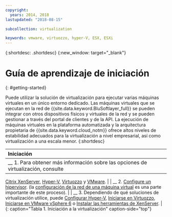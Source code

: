```yaml
---
copyright:
  years: 2014, 2018
lastupdated: "2018-08-15"

subcollection: virtualization

keywords: vmware, virtuozzo, hyper-V, ESX, ESXi
---
```


{:shortdesc: .shortdesc}
{:new_window: target="_blank"}

# Guía de aprendizaje de iniciación
{: #getting-started}

Puede utilizar la solución de virtualización para ejecutar varias máquinas virtuales en un único entorno dedicado. Las máquinas virtuales que se ejecutan en la red de {{site.data.keyword.BluSoftlayer_full}} se pueden integrar con otros dispositivos físicos y virtuales de la red y se pueden gestionar a través del portal de clientes y de la API. La ejecución de máquinas virtuales en la plataforma automatizada y la arquitectura propietaria de {{site.data.keyword.cloud_notm}} ofrece altos niveles de estabilidad adecuados para la virtualización a nivel empresarial, así como virtualización a una escala menor.
{:shortdesc}

| Iniciación       |
|:------------------|
| __ 1. Para obtener más información sobre las opciones de virtualización, consulte
[Citrix XenServer](/docs/infrastructure/virtualization?topic=Virtualization-what-is-citrix-xenserver-), [Hyper-V](/docs/infrastructure/virtualization?topic=Virtualization-what-is-hyper-v-), [Virtuozzo](/docs/infrastructure/virtualization?topic=Virtualization-what-is-virtuozzo-) y
[VMware](/docs/infrastructure/vmware?topic=VMware-getting-started). |
| __ 2. [Configure un hipervisor](/docs/infrastructure/virtualization?topic=Virtualization-setting-up-a-hypervisor). (la [configuración de la red de una máquina virtual](/docs/infrastructure/virtualization?topic=Virtualization-setting-up-a-virtual-machine-network) es una parte importante de este proceso). |
| __ 3. Dependiendo de qué soluciones de virtualización utilice, puede
[Configurar Hyper-V](/docs/infrastructure/virtualization?topic=Virtualization-setting-up-hyper-v), [Iniciarse en Virtuozzo](/docs/infrastructure/virtualization?topic=Virtualization-getting-started-with-virtuozzo), [Iniciarse en VMware vSphere 6](/docs/infrastructure/vmware?topic=VMware-vmware-getting-started#vmware-getting-started) o
[Instalar las herramientas de XenServer](/docs/infrastructure/virtualization?topic=Virtualization-installing-xenserver-tools-when-using-linux). |
{: caption="Tabla 1. Iniciación a la virtualización" caption-side="top"}
